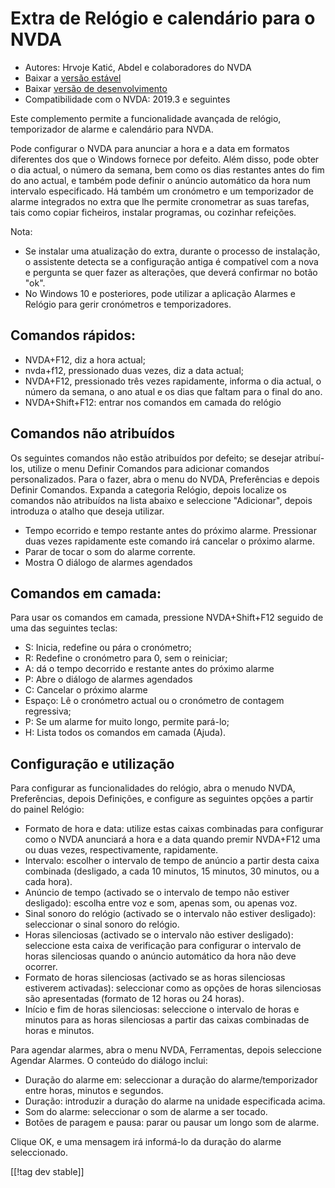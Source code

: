 # Extra de Relógio e calendário para o NVDA #

* Autores: Hrvoje Katić, Abdel e colaboradores do NVDA
* Baixar a [versão estável][1]
* Baixar [versão de desenvolvimento][2]
* Compatibilidade com o NVDA: 2019.3 e seguintes

Este complemento permite a funcionalidade avançada de relógio, temporizador
de alarme e calendário para NVDA.

Pode configurar o NVDA para anunciar a hora e a data em formatos diferentes
dos que o Windows fornece por defeito. Além disso, pode obter o dia actual,
o número da semana, bem como os dias restantes antes do fim do ano actual, e
também pode definir o anúncio automático da hora num intervalo
especificado. Há também um cronómetro e um temporizador de alarme integrados
no extra que lhe permite cronometrar as suas tarefas, tais como copiar
ficheiros, instalar programas, ou cozinhar refeições.

Nota:

* Se instalar uma atualização do extra, durante o processo de instalação, o
  assistente detecta se a configuração antiga é compatível com a nova e
  pergunta se quer fazer as alterações, que deverá confirmar no botão "ok".
* No Windows 10 e posteriores, pode utilizar a aplicação Alarmes e Relógio
  para gerir cronómetros e temporizadores.

## Comandos rápidos:

* NVDA+F12, diz a hora actual;
* nvda+f12, pressionado duas vezes, diz a data actual;
* NVDA+F12, pressionado três vezes rapidamente, informa o dia actual, o
  número da semana, o ano atual e os dias que faltam para o final do ano.
* NVDA+Shift+F12: entrar nos comandos em camada do relógio

## Comandos não atribuídos

Os seguintes comandos não estão atribuídos por defeito; se desejar
atribuí-los, utilize o menu Definir Comandos para adicionar comandos
personalizados. Para o fazer, abra o menu do NVDA, Preferências e depois
Definir Comandos. Expanda a categoria Relógio, depois localize os comandos
não atribuídos na lista abaixo e seleccione "Adicionar", depois introduza o
atalho que deseja utilizar.

* Tempo ecorrido e tempo restante antes do próximo alarme. Pressionar duas
  vezes rapidamente este comando irá cancelar o próximo alarme.
* Parar de tocar o som do alarme corrente.
* Mostra O diálogo de alarmes agendados

## Comandos em camada:

Para usar os comandos em camada, pressione NVDA+Shift+F12 seguido de uma das
seguintes teclas:

* S: Inicia, redefine ou pára o cronómetro;
* R: Redefine o cronómetro para 0, sem o reiniciar;
* A: dá o tempo decorrido e restante antes do próximo alarme
* P: Abre o diálogo de alarmes agendados
* C: Cancelar o próximo alarme
* Espaço: Lê o cronómetro actual ou o cronómetro de contagem regressiva;
* P: Se um alarme for muito longo, permite pará-lo;
* H: Lista todos os comandos em camada (Ajuda).

## Configuração e utilização

Para configurar as funcionalidades do relógio, abra o menudo  NVDA,
Preferências, depois Definições, e configure as seguintes opções a partir do
painel Relógio:

* Formato de hora e data: utilize estas caixas combinadas para configurar
  como o NVDA anunciará a hora e a data quando premir NVDA+F12 uma ou duas
  vezes, respectivamente, rapidamente.
* Intervalo: escolher o intervalo de tempo de anúncio a partir desta caixa
  combinada (desligado, a cada 10 minutos, 15 minutos, 30 minutos, ou a cada
  hora).
* Anúncio de tempo (activado se o intervalo de tempo não estiver desligado):
  escolha entre voz e som, apenas som, ou apenas voz.
* Sinal sonoro do relógio (activado se o intervalo não estiver desligado):
  seleccionar o sinal sonoro do relógio.
* Horas silenciosas (activado se o intervalo não estiver desligado):
  seleccione esta caixa de verificação para configurar o intervalo de horas
  silenciosas quando o anúncio automático da hora não deve ocorrer.
* Formato de horas silenciosas (activado se as horas silenciosas estiverem
  activadas): seleccionar como as opções de horas silenciosas são
  apresentadas (formato de 12 horas ou 24 horas).
* Início e fim de horas silenciosas: seleccione o intervalo de horas e
  minutos para as horas silenciosas a partir das caixas combinadas de horas
  e minutos.

Para agendar alarmes, abra o menu NVDA, Ferramentas, depois seleccione
Agendar Alarmes. O conteúdo do diálogo inclui:

* Duração do alarme em: seleccionar a duração do alarme/temporizador entre
  horas, minutos e segundos.
* Duração: introduzir a duração do alarme na unidade especificada acima.
* Som do alarme: seleccionar o som de alarme a ser tocado.
* Botões de paragem e pausa: parar ou pausar um longo som de alarme.

Clique OK, e uma mensagem irá informá-lo da duração do alarme seleccionado.

[[!tag dev stable]]

[1]: https://addons.nvda-project.org/files/get.php?file=cac

[2]: https://addons.nvda-project.org/files/get.php?file=cac-dev
